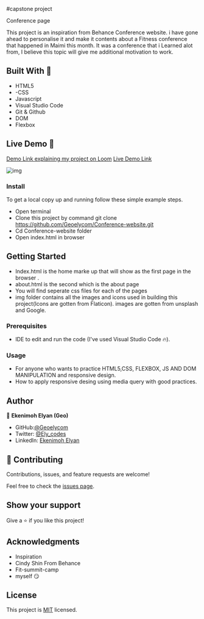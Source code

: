 #capstone project

Conference page

This project is an inspiration from Behance Conference website. i have gone ahead to personalise it and make it contents about a Fitness conference that happened in Maimi this month. It was a conference that i Learned alot from, I believe this topic will give me additional motivation to work.

## Built With 🔨

- HTML5
- -CSS
- Javascript
- Visual Studio Code
- Git & Github
- DOM
- Flexbox

## Live Demo 👀

[Demo Link explaining my project on Loom](https://loom.com/share/c6da5af4745446568cf53c42faa0ffa0)
[Live Demo Link]( https://geoelycom.github.io/Conference-website/)

![img](./Assets/Images/livedemo.png)

### Install

To get a local copy up and running follow these simple example steps.
- Open terminal
- Clone this project by command git clone https://github.com/Geoelycom/Conference-website.git
- Cd Conference-website folder
- Open index.html in browser

## Getting Started 
- Index.html is the home marke up that will show as the first page in the browser .
- about.html is the second which is the about page
- You will find seperate css files for each of the pages
- img folder contains all the images and icons used in building this project(Icons are gotten from Flaticon). images are gotten from unsplash and Google.

### Prerequisites

- IDE to edit and run the code (I've used Visual Studio Code 🔥).

### Usage

- For anyone who wants to practice HTML5,CSS, FLEXBOX, JS AND DOM MANIPULATION and responsive design.
- How to apply responsive desing using media query with good practices.

## Author

👤 **Ekenimoh Elyan (Geo)**

- GitHub:[@Geoelycom](https://github.com/Geoelycom)
- Twitter: [@Ely_codes](https://twitter.com/Ely_codes)
- LinkedIn: [Ekenimoh Elyan](https://www.linkedin.com/in/Ekenimoh_sumaila-elyan/)


## 🤝 Contributing

Contributions, issues, and feature requests are welcome!

Feel free to check the [issues page]().


## Show your support

Give a ⭐️ if you like this project!


## Acknowledgments


- Inspiration
- Cindy Shin From Behance
- Fit-summit-camp 
- myself 😏

## License
This project is [MIT](./mit.md) licensed.
